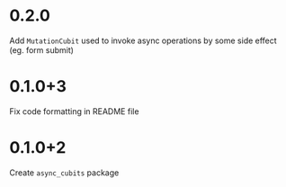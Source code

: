 # 0.2.0

Add `MutationCubit` used to invoke async operations by some side effect (eg. form submit)

# 0.1.0+3

Fix code formatting in README file

# 0.1.0+2

Create `async_cubits` package